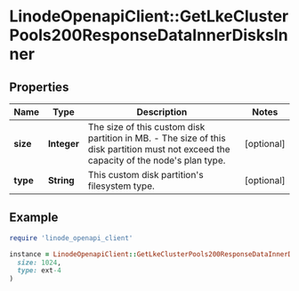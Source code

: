 # LinodeOpenapiClient::GetLkeClusterPools200ResponseDataInnerDisksInner

## Properties

| Name | Type | Description | Notes |
| ---- | ---- | ----------- | ----- |
| **size** | **Integer** | The size of this custom disk partition in MB.    - The size of this disk partition must not exceed the capacity of the node&#39;s plan type. | [optional] |
| **type** | **String** | This custom disk partition&#39;s filesystem type. | [optional] |

## Example

```ruby
require 'linode_openapi_client'

instance = LinodeOpenapiClient::GetLkeClusterPools200ResponseDataInnerDisksInner.new(
  size: 1024,
  type: ext-4
)
```

